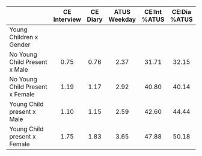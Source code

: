
|                      | CE<br>Interview |  CE<br>Diary | ATUS<br>Weekday | CE:Int<br>%ATUS | CE:Dia<br>%ATUS |
| -------------------- | :----------: | :----------: | :----------: | :----------: | :----------: |
| Young Children x Gender |              |              |              |              |              |
| No Young Child Present x Male |         0.75 |         0.76 |         2.37 |        31.71 |        32.15 |
| No Young Child Present x Female |         1.19 |         1.17 |         2.92 |        40.80 |        40.14 |
| Young Child present x Male |         1.10 |         1.15 |         2.59 |        42.60 |        44.44 |
| Young Child present x Female |         1.75 |         1.83 |         3.65 |        47.88 |        50.18 |

